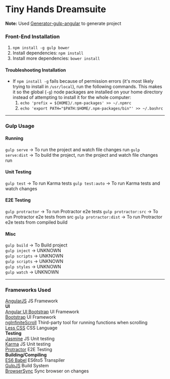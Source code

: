 # Tiny Hands Dreamsuite

**Note:** Used [Generator-gulp-angular](https://github.com/Swiip/generator-gulp-angular) to generate project

### Front-End Installation
1. `npm install -g gulp bower`
2. Install dependencies: `npm install`
3. Install more dependencies: `bower install`

#### Troubleshooting Installation
- If `npm install -g` fails because of permission errors (it's most likely trying to install in `/usr/local`), run the following commands. This makes it so the global (`-g`) node packages are installed on your home directory instead of attempting to install it for the whole computer:
  1. `echo 'prefix = ${HOME}/.npm-packages' >> ~/.npmrc`
  2. `echo 'export PATH="$PATH:$HOME/.npm-packages/bin"' >> ~/.bashrc`

--------------------
### Gulp Usage
#### Running
`gulp serve` 	  -> To run the project and watch file changes run
`gulp serve:dist` -> To build the project, run the project and watch file changes run

#### Unit Testing
`gulp test`			  -> To run Karma tests
`gulp test:auto`	  -> To run Karma tests and watch changes

#### E2E Testing
`gulp protractor`		-> To run Protractor e2e tests
`gulp protractor:src`	-> To run Protractor e2e tests from src
`gulp protractor:dist`	-> To run Protractor e2e tests from compiled build

#### Misc
`gulp build`	-> To Build project  
`gulp inject`	-> UNKNOWN  
`gulp scripts`	-> UNKNOWN  
`gulp scripts`  -> UNKNOWN  
`gulp styles`	-> UNKNOWN  
`gulp watch`	-> UNKNOWN  

--------------------
### Frameworks Used
[AngularJS](https://angularjs.org/) JS Framework  
**UI**  
[Angular UI Bootstrap](http://angular-ui.github.io/bootstrap/) UI Framework  
[Bootstrap](http://getbootstrap.com/) UI Framework  
[ngInfiniteScroll](https://sroze.github.io/ngInfiniteScroll/) Third-party tool for running functions when scrolling  
[Less CSS](http://lesscss.org/) CSS Language  
**Testing**  
[Jasmine](http://jasmine.github.io/) JS Unit testing  
[Karma](http://karma-runner.github.io/) JS Unit testing  
[Protractor](https://github.com/angular/protractor) E2E Testing  
**Building/Compiling**  
[ES6 Babel](https://babeljs.io/) ES6to5 Transpiler  
[GulpJS](http://gulpjs.com/) Build System  
[BrowserSync](http://browsersync.io/) Sync browser on changes  